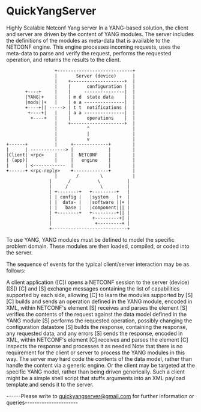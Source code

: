 # QuickYangServer
Highly Scalable Netconf Yang server
In a YANG-based solution, the client and server are driven by the content of YANG modules. The server includes the definitions of the modules as meta-data that is available to the NETCONF engine. This engine processes incoming requests, uses the meta-data to parse and verify the request, performs the requested operation, and returns the results to the client.

                      +----------------------------+ 
                      |       Server (device)      | 
                      |    +--------------------+  | 
                      |    |      configuration |  | 
           +----+     |    |     ---------------|  | 
           |YANG|+    |    | m d  state data    |  | 
           |mods||+   |    | e a ---------------|  | 
           +----+|| -----> | t t  notifications |  | 
            +----+|   |    | a a ---------------|  | 
             +----+   |    |      operations    |  | 
                      |    +--------------------+  | 
                      |           ^                | 
                      |           |                | 
                      |           v                | 
    +------+          |     +-------------+        | 
    |      | -------------> |             |        | 
    |Client| <rpc>    |     |  NETCONF    |        | 
    | (app)|          |     |   engine    |        | 
    |      | <------------  |             |        |   
    +------+ <rpc-reply>    +-------------+        |   
                      |       /        \           |   
                    |      /          \          |   
                    |     /            \         | 
                    | +--------+   +---------+   | 
                    | | config |   |system   |+  | 
                    | |  data- |   |software ||+ | 
                    | |   base |   |component||| | 
                    | +--------+   +---------+|| | 
                    |               +---------+| | 
                    |                +---------+ | 
                    +----------------------------+  
	    
To use YANG, YANG modules must be defined to model the specific problem domain. These modules are then loaded, compiled, or coded into the server.

The sequence of events for the typical client/server interaction may be as follows:

A client application ([C]) opens a NETCONF session to the server (device) ([S])
[C] and [S] exchange <hello> messages containing the list of capabilities supported by each side, allowing [C] to learn the modules supported by [S]
[C] builds and sends an operation defined in the YANG module, encoded in XML, within NETCONF's <rpc> element
[S] receives and parses the <rpc> element
[S] verifies the contents of the request against the data model defined in the YANG module
[S] performs the requested operation, possibly changing the configuration datastore
[S] builds the response, containing the response, any requested data, and any errors
[S] sends the response, encoded in XML, within NETCONF's <rpcreply> element
[C] receives and parses the <rpcreply> element
[C] inspects the response and processes it as needed
Note that there is no requirement for the client or server to process the YANG modules in this way. The server may hard code the contents of the data model, rather than handle the content via a generic engine. Or the client may be targeted at the specific YANG model, rather than being driven generically. Such a client might be a simple shell script that stuffs arguments into an XML payload template and sends it to the server.
  
  ------Please write to quickyangserver@gmail.com for further information or queries----------------------

